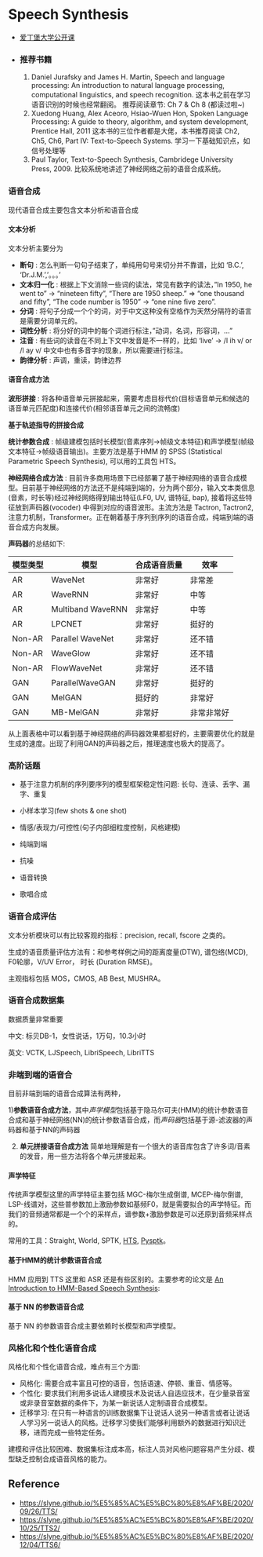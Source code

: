 # Speech Synthesis

* [爱丁堡大学公开课](http://speech.zone/courses/speech-synthesis)

* ### 推荐书籍

  1. Daniel Jurafsky and James H. Martin, Speech and language processing: An introduction to natural language processing, computational linguistics, and speech recognition. 这本书之前在学习语音识别的时候也经常翻阅。 推荐阅读章节: Ch 7 & Ch 8 (都读过啦~)
  2. Xuedong Huang, Alex Aceoro, Hsiao-Wuen Hon, Spoken Language Processing: A guide to theory, algorithm, and system development, Prentice Hall, 2011 这本书的三位作者都是大佬，本书推荐阅读 Ch2, Ch5, Ch6, Part IV: Text-to-Speech Systems. 学习一下基础知识点，如信号处理等
  3. Paul Taylor, Text-to-Speech Synthesis, Cambridege University Press, 2009. 比较系统地讲述了神经网络之前的语音合成系统。



### 语音合成

现代语音合成主要包含文本分析和语音合成



#### 文本分析

文本分析主要分为

- **断句** : 怎么判断一句句子结束了，单纯用句号来切分并不靠谱，比如 ‘B.C.’, ‘Dr.J.M.’,’。。。’
- **文本归一化** : 根据上下文消除一些词的读法，常见有数字的读法，”In 1950, he went to” -> “nineteen fifty”, “There are 1950 sheep.” => “one thousand and fifty”, “The code number is 1950” -> “one nine five zero”.
- **分词** : 将句子分成一个个的词，对于中文这种没有空格作为天然分隔符的语言是需要分词单元的。
- **词性分析** : 将分好的词中的每个词进行标注，”动词，名词，形容词，…”
- **注音** : 有些词的读音在不同上下文中发音是不一样的，比如 ‘live’ -> /l ih v/ or /l ay v/ 中文中也有多音字的现象，所以需要进行标注。
- **韵律分析** : 声调，重读，韵律边界



#### 语音合成方法

**波形拼接** : 将各种语音单元拼接起来，需要考虑目标代价(目标语音单元和候选的语音单元匹配度)和连接代价(相邻语音单元之间的流畅度) 

**基于轨迹指导的拼接合成**

**统计参数合成** : 帧级建模包括时长模型(音素序列->帧级文本特征)和声学模型(帧级文本特征->帧级语音输出)。主要方法是基于HMM 的 SPSS (Statistical Parametric Speech Synthesis), 可以用的工具包 HTS。 

**神经网络合成方法** : 目前许多商用场景下已经部署了基于神经网络的语音合成模型。目前基于神经网络的方法还不是纯端到端的，分为两个部分，输入文本类信息(音素，时长等)经过神经网络得到输出特征(LF0, UV, 谱特征, bap), 接着将这些特征放到声码器(vocoder) 中得到对应的语音波形。主流方法是 Tactron, Tactron2, 注意力机制，Transformer。正在朝着基于序列到序列的语音合成，纯端到端的语音合成方向发展。

**声码器**的总结如下:

| **模型类型** | **模型**          | **合成语音质量** | **效率**   |
| ------------ | ----------------- | ---------------- | ---------- |
| AR           | WaveNet           | 非常好           | 非常差     |
| AR           | WaveRNN           | 非常好           | 中等       |
| AR           | Multiband WaveRNN | 非常好           | 中等       |
| AR           | LPCNET            | 非常好           | 挺好的     |
| Non-AR       | Parallel WaveNet  | 非常好           | 还不错     |
| Non-AR       | WaveGlow          | 非常好           | 还不错     |
| Non-AR       | FlowWaveNet       | 非常好           | 还不错     |
| GAN          | ParallelWaveGAN   | 非常好           | 挺好的     |
| GAN          | MelGAN            | 挺好的           | 非常好     |
| GAN          | MB-MelGAN         | 非常好           | 非常非常好 |

从上面表格中可以看到基于神经网络的声码器效果都挺好的，主要需要优化的就是生成的速度。出现了利用GAN的声码器之后，推理速度也极大的提高了。



### 高阶话题

* 基于注意力机制的序列要序列的模型框架稳定性问题: 长句、连读、丢字、漏字、重复

* 小样本学习(few shots & one shot)

* 情感/表现力/可控性(句子内部细粒度控制，风格建模)

* 纯端到端

* 抗噪

* 语音转换

* 歌唱合成



### 语音合成评估

文本分析模块可以有比较客观的指标：precision, recall, fscore 之类的。

生成的语音质量评估方法有：和参考样例之间的距离度量(DTW),  谱包络(MCD),  F0轮廓，V/UV Error， 时长 (Duration RMSE)。

主观指标包括 MOS，CMOS,  AB Best,  MUSHRA。



### 语音合成数据集

数据质量非常重要 

中文: 标贝DB-1，女性说话，1万句，10.3小时 

英文: VCTK, LJSpeech, LibriSpeech, LibriTTS



### 非端到端的语音合

目前非端到端的语音合成算法有两种，

1)**参数语音合成方法**，其中*声学模型*包括基于隐马尔可夫(HMM)的统计参数语音合成和基于神经网络(NN)的统计参数语音合成，而*声码器*包括基于源-滤波器的声码器和基于NN的声码器 

2) **单元拼接语音合成方法** 简单地理解是有一个很大的语音库包含了许多词/音素的发音，用一些方法将各个单元拼接起来。



#### 声学特征

传统声学模型这里的声学特征主要包括 MGC-梅尔生成倒谱, MCEP-梅尔倒谱, LSP-线谱对，这些普参数加上激励参数如基频F0，就是需要拟合的声学特征。而我们的音频通常都是一个个的采样点，谱参数+激励参数是可以还原到音频采样点的。

常用的工具：Straight, World, SPTK, [HTS](http://hts.sp.nitech.ac.jp/), [Pysptk](https://github.com/r9y9/pysptk)。



#### 基于HMM的统计参数语音合成

HMM 应用到 TTS 这里和 ASR 还是有些区别的。主要参考的论文是 [An Introduction to HMM-Based Speech Synthesis](https://www.researchgate.net/publication/265398553_An_Introduction_to_HMM-Based_Speech_Synthesis):



#### 基于 NN 的参数语音合成

基于 NN 的参数语音合成主要依赖时长模型和声学模型。



### 风格化和个性化语音合成

风格化和个性化语音合成，难点有三个方面:

- 风格化: 需要合成丰富且可控的语音，包括语速、停顿、重音、情感等。
- 个性化: 要求我们利用多说话人建模技术及说话人自适应技术，在少量录音室或非录音室数据的条件下，为某一新说话人定制语音合成模型。
- 迁移学习: 在只有一种语言的训练数据集下让说话人说另一种语言或者让说话人学习另一说话人的风格。迁移学习使我们能够利用额外的数据进行知识迁移，进而完成一些特定任务。

建模和评估比较困难、数据集标注成本高，标注人员对风格问题容易产生分歧、模型缺乏控制合成语音风格的能力。



## Reference

* https://slyne.github.io/%E5%85%AC%E5%BC%80%E8%AF%BE/2020/09/26/TTS/
* https://slyne.github.io/%E5%85%AC%E5%BC%80%E8%AF%BE/2020/10/25/TTS2/
* https://slyne.github.io/%E5%85%AC%E5%BC%80%E8%AF%BE/2020/12/04/TTS6/